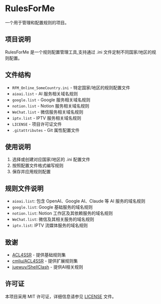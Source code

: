 # RulesForMe
一个用于管理和配置规则的项目。

## 项目说明
RulesForMe 是一个规则配置管理工具,支持通过 .ini 文件定制不同国家/地区的规则配置。

## 文件结构
- `RFM_Online_SomeCountry.ini` - 特定国家/地区的规则配置文件
- `aioai.list` - AI 服务相关域名规则
- `google.list` - Google 服务相关域名规则
- `notion.list` - Notion 服务相关域名规则
- `WeChat.list` - 微信服务相关域名规则
- `iptv.list` - IPTV 服务相关域名规则
- `LICENSE` - 项目许可证文件
- `.gitattributes` - Git 属性配置文件

## 使用说明
1. 选择或创建对应国家/地区的 .ini 配置文件
2. 按照配置文件格式编写规则
3. 保存并应用规则配置

## 规则文件说明
- `aioai.list`: 包含 OpenAI、Google AI、Claude 等 AI 服务的域名规则
- `google.list`: Google 基础服务的域名规则
- `notion.list`: Notion 工作区及其依赖服务的域名规则
- `WeChat.list`: 微信及其相关服务的域名规则
- `iptv.list`: IPTV 流媒体服务的域名规则

## 致谢
- [ACL4SSR](https://github.com/ACL4SSR/ACL4SSR) - 提供基础规则集
- [cmliu/ACL4SSR](https://github.com/cmliu/ACL4SSR) - 提供扩展规则集
- [juewuy/ShellClash](https://github.com/juewuy/ShellClash) - 提供AI相关规则

## 许可证
本项目采用 MIT 许可证，详细信息请参见 [LICENSE](LICENSE) 文件。
